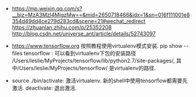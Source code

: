 * https://mp.weixin.qq.com/s?__biz=MzA3MzI4MjgzMw==&mid=2650718466&idx=1&sn=016f111001e8354d49dd4ce279d283cd&scene=21#wechat_redirect
  https://zhuanlan.zhihu.com/p/25352208
  http://blog.csdn.net/universe_ant/article/details/52743097


* https://www.tensorflow.org  按照教程使用virtualenv模式安装.
  pip show --files tensorflow : 可以看到virtualenv下包的安装路径 /Users/leslie/MyProjects/tensorflow/lib/python2.7/site-packages/,  其中/Users/leslie/MyProjects/tensorflow/ 是virtualenv的路径.

* source ./bin/activate: 激活virtualenv.  新的shell中使用tensorflow都需要先激活.
  deactivate:  退出激活.



